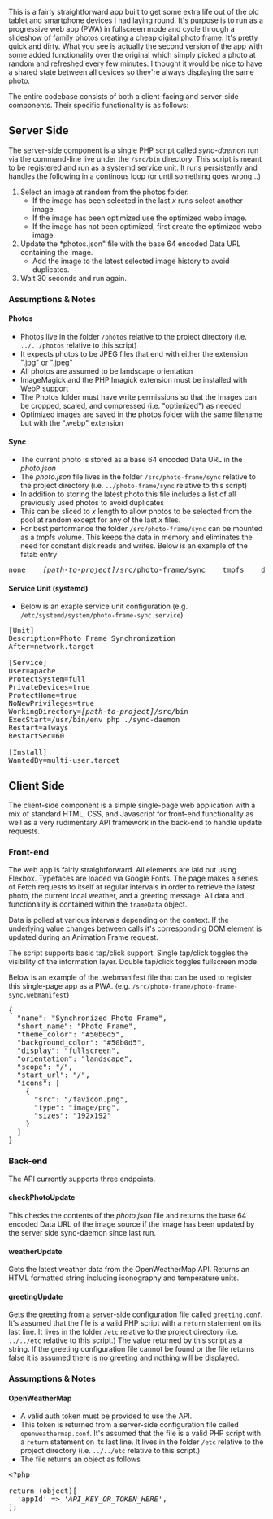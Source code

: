 This is a fairly straightforward app built to get some extra life out of the old tablet and smartphone devices I had laying round. It's purpose is to run as a progressive web app (PWA) in fullscreen mode and cycle through a slideshow of family photos creating a cheap digital photo frame. It's pretty quick and dirty. What you see is actually the second version of the app with some added functionality over the original which simply picked a photo at random and refreshed every few minutes. I thought it would be nice to have a shared state between all devices so they're always displaying the same photo.

The entire codebase consists of both a client-facing and server-side components. Their specific functionality is as follows:

## Server Side

The server-side component is a single PHP script called *sync-daemon* run via the command-line live under the `/src/bin` directory. This script is meant to be registered and run as a systemd service unit. It runs persistently and handles the following in a continous loop (or until something goes wrong...)

1. Select an image at random from the photos folder.
    * If the image has been selected in the last *x* runs select another image.
    * If the image has been optimized use the optimized webp image.
    * If the image has not been optimized, first create the optimized webp image.
2. Update the *photos.json" file with the base 64 encoded Data URL containing the image.
    * Add the image to the latest selected image history to avoid duplicates.   
3. Wait 30 seconds and run again.

### Assumptions & Notes

#### Photos
* Photos live in the folder `/photos` relative to the project directory (i.e. `../../photos` relative to this script)
* It expects photos to be JPEG files that end with either the extension ".jpg" or ".jpeg"
* All photos are assumed to be landscape orientation
* ImageMagick and the PHP Imagick extension must be installed with WebP support
* The Photos folder must have write permissions so that the Images can be cropped, scaled, and compressed (i.e. "optimized") as needed
* Optimized images are saved in the photos folder with the same filename but with the ".webp" extension

#### Sync
* The current photo is stored as a base 64 encoded Data URL in the *photo.json*
* The *photo.json* file lives in the folder `/src/photo-frame/sync` relative to the project directory (i.e. `../photo-frame/sync` relative to this script)
* In addition to storing the latest photo this file includes a list of all previously used photos to avoid duplicates
* This can be sliced to *x* length to allow photos to be selected from the pool at random except for any of the last *x* files.
* For best performance the folder `/src/photo-frame/sync` can be mounted as a tmpfs volume. This keeps the data in memory and eliminates the need for constant disk reads and writes. Below is an example of the fstab entry

<pre>
none    <i>[path-to-project]</i>/src/photo-frame/sync    tmpfs    defaults,size=16m,uid=apache,gid=apache    0    0
</pre>

#### Service Unit (systemd)

* Below is an exaple service unit configuration (e.g. `/etc/systemd/system/photo-frame-sync.service`)

<pre>
[Unit]
Description=Photo Frame Synchronization
After=network.target

[Service]
User=apache
ProtectSystem=full
PrivateDevices=true
ProtectHome=true
NoNewPrivileges=true
WorkingDirectory=<i>[path-to-project]</i>/src/bin
ExecStart=/usr/bin/env php ./sync-daemon
Restart=always
RestartSec=60

[Install]
WantedBy=multi-user.target
</pre>

## Client Side

The client-side component is a simple single-page web application with a mix of standard HTML, CSS, and Javascript for front-end functionality as well as a very rudimentary API framework in the back-end to handle update requests.

### Front-end

The web app is fairly straightforward. All elements are laid out using Flexbox. Typefaces are loaded via Google Fonts. The page makes a series of Fetch requests to itself at regular intervals in order to retrieve the latest photo, the current local weather, and a greeting message. All data and functionality is contained within the `frameData` object.

Data is polled at various intervals depending on the context. If the underlying value changes between calls it's corresponding DOM element is updated during an Animation Frame request.

The script supports basic tap/click support. Single tap/click toggles the visibility of the information layer. Double tap/click toggles fullscreen mode.

Below is an example of the .webmanifest file that can be used to register this single-page app as a PWA. (e.g. `/src/photo-frame/photo-frame-sync.webmanifest`)

<pre>
{
  "name": "Synchronized Photo Frame",
  "short_name": "Photo Frame",
  "theme_color": "#50b0d5",
  "background_color": "#50b0d5",
  "display": "fullscreen",
  "orientation": "landscape",
  "scope": "/",
  "start_url": "/",
  "icons": [
    {
      "src": "/favicon.png",
      "type": "image/png",
      "sizes": "192x192"
    }
  ]
}
</pre>

### Back-end

The API currently supports three endpoints.

#### checkPhotoUpdate

This checks the contents of the *photo.json* file and returns the base 64 encoded Data URL of the image source if the image has been updated by the server side sync-daemon since last run.

#### weatherUpdate

Gets the latest weather data from the OpenWeatherMap API. Returns an HTML formatted string including iconography and temperature units.

#### greetingUpdate

Gets the greeting from a server-side configuration file called `greeting.conf`. It's assumed that the file is a valid PHP script with a `return` statement on its last line. It lives in the folder `/etc` relative to the project directory (i.e. `../../etc` relative to this script.) The value returned by this script as a string. If the greeting configuration file cannot be found or the file returns false it is assumed there is no greeting and nothing will be displayed.

### Assumptions & Notes

#### OpenWeatherMap

* A valid auth token must be provided to use the API.
* This token is returned from a server-side configuration file called `openweathermap.conf`. It's assumed that the file is a valid PHP script with a `return` statement on its last line. It lives in the folder `/etc` relative to the project directory (i.e. `../../etc` relative to this script.)
* The file returns an object as follows

<pre>
&lt;?php

return (object)[
  'appId' => '<i>API_KEY_OR_TOKEN_HERE</i>',
];
</pre>
